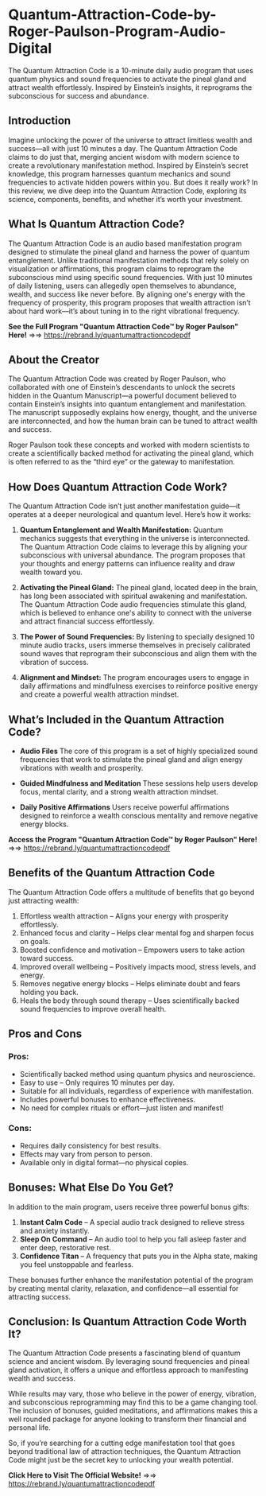 # Quantum-Attraction-Code-by-Roger-Paulson-Program-Audio-Digital
The Quantum Attraction Code is a 10-minute daily audio program that uses quantum physics and sound frequencies to activate the pineal gland and attract   wealth effortlessly. Inspired by Einstein’s insights, it reprograms the subconscious for success and abundance.

## Introduction

Imagine unlocking the power of the universe to attract limitless wealth and success—all with just 10 minutes a day. The Quantum Attraction Code claims to do just that, merging ancient wisdom with modern science to create a revolutionary manifestation method. Inspired by Einstein’s secret knowledge, this program harnesses quantum mechanics and sound frequencies to activate hidden powers within you. But does it really work? In this review, we dive deep into the Quantum Attraction Code, exploring its science, components, benefits, and whether it’s worth your investment.

## What Is Quantum Attraction Code?

The Quantum Attraction Code is an audio based manifestation program designed to stimulate the pineal gland and harness the power of quantum entanglement. Unlike traditional manifestation methods that rely solely on visualization or affirmations, this program claims to reprogram the subconscious mind using specific sound frequencies. With just 10 minutes of daily listening, users can allegedly open themselves to abundance, wealth, and success like never before. By aligning one's energy with the frequency of prosperity, this program proposes that wealth attraction isn’t about hard work—it’s about tuning in to the right vibrational frequency.

**See the Full Program "Quantum Attraction Code™ by Roger Paulson" Here!** =>=> https://rebrand.ly/quantumattractioncodepdf

## About the Creator

The Quantum Attraction Code was created by Roger Paulson, who collaborated with one of Einstein’s descendants to unlock the secrets hidden in the Quantum Manuscript—a powerful document believed to contain Einstein’s insights into quantum entanglement and manifestation. The manuscript supposedly explains how energy, thought, and the universe are interconnected, and how the human brain can be tuned to attract wealth and success.

Roger Paulson took these concepts and worked with modern scientists to create a scientifically backed method for activating the pineal gland, which is often referred to as the “third eye” or the gateway to manifestation.

## How Does Quantum Attraction Code Work?

The Quantum Attraction Code isn’t just another manifestation guide—it operates at a deeper neurological and quantum level. Here’s how it works:

1.  **Quantum Entanglement and Wealth Manifestation:** Quantum mechanics suggests that everything in the universe is interconnected. The Quantum Attraction Code claims to leverage this by aligning your subconscious with universal abundance. The program proposes that your thoughts and energy patterns can influence reality and draw wealth toward you.

2.  **Activating the Pineal Gland:** The pineal gland, located deep in the brain, has long been associated with spiritual awakening and manifestation. The Quantum Attraction Code audio frequencies stimulate this gland, which is believed to enhance one's ability to connect with the universe and attract financial success effortlessly.

3.  **The Power of Sound Frequencies:** By listening to specially designed 10 minute audio tracks, users immerse themselves in precisely calibrated sound waves that reprogram their subconscious and align them with the vibration of success.

4.  **Alignment and Mindset:** The program encourages users to engage in daily affirmations and mindfulness exercises to reinforce positive energy and create a powerful wealth attraction mindset.

## What’s Included in the Quantum Attraction Code?

-  **Audio Files**
The core of this program is a set of highly specialized sound frequencies that work to stimulate the pineal gland and align energy vibrations with wealth and prosperity.

-  **Guided Mindfulness and Meditation**
These sessions help users develop focus, mental clarity, and a strong wealth attraction mindset. 

-  **Daily Positive Affirmations**
Users receive powerful affirmations designed to reinforce a wealth conscious mentality and remove negative energy blocks.

**Access the Program "Quantum Attraction Code™ by Roger Paulson" Here!** =>=> https://rebrand.ly/quantumattractioncodepdf

## Benefits of the Quantum Attraction Code

The Quantum Attraction Code offers a multitude of benefits that go beyond just attracting wealth:

1. Effortless wealth attraction – Aligns your energy with prosperity effortlessly.
2.  Enhanced focus and clarity – Helps clear mental fog and sharpen focus on goals.
3.  Boosted confidence and motivation – Empowers users to take action toward success.
4.  Improved overall wellbeing – Positively impacts mood, stress levels, and energy.
5.  Removes negative energy blocks – Helps eliminate doubt and fears holding you back.
6.  Heals the body through sound therapy – Uses scientifically backed sound frequencies to improve overall health.

## Pros and Cons

### Pros:
-  Scientifically backed method using quantum physics and neuroscience.  
-  Easy to use – Only requires 10 minutes per day.  
-  Suitable for all individuals, regardless of experience with manifestation.  
-  Includes powerful bonuses to enhance effectiveness.  
-  No need for complex rituals or effort—just listen and manifest!  

### Cons:
-  Requires daily consistency for best results.  
-  Effects may vary from person to person.  
-  Available only in digital format—no physical copies.

## Bonuses: What Else Do You Get?

In addition to the main program, users receive three powerful bonus gifts:

1.  **Instant Calm Code** – A special audio track designed to relieve stress and anxiety instantly.
2.  **Sleep On Command** – An audio tool to help you fall asleep faster and enter deep, restorative rest.
3.  **Confidence Titan** – A frequency that puts you in the Alpha state, making you feel unstoppable and fearless.

These bonuses further enhance the manifestation potential of the program by creating mental clarity, relaxation, and confidence—all essential for attracting success.

## Conclusion: Is Quantum Attraction Code Worth It?

The Quantum Attraction Code presents a fascinating blend of quantum science and ancient wisdom. By leveraging sound frequencies and pineal gland activation, it offers a unique and effortless approach to manifesting wealth and success.

While results may vary, those who believe in the power of energy, vibration, and subconscious reprogramming may find this to be a game changing tool. The inclusion of bonuses, guided meditations, and affirmations makes this a well rounded package for anyone looking to transform their financial and personal life.

So, if you’re searching for a cutting edge manifestation tool that goes beyond traditional law of attraction techniques, the Quantum Attraction Code might just be the secret key to unlocking your wealth potential.

**Click Here to Visit The Official Website!** =>=> https://rebrand.ly/quantumattractioncodepdf
